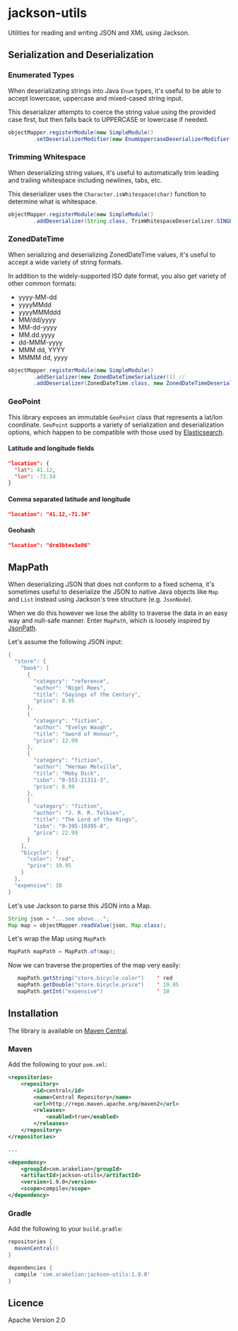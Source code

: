 # jackson-utils

Utilities for reading and writing JSON and XML using Jackson.

## Serialization and Deserialization

### Enumerated Types

When deserializating strings into Java `Enum` types, it's useful to be able to accept lowercase, uppercase and mixed-cased string input.

This deserializer attempts to coerce the string value using the provided case first, but then falls back to UPPERCASE or lowercase if needed.

```java
objectMapper.registerModule(new SimpleModule()
        .setDeserializerModifier(new EnumUppercaseDeserializerModifier()));
```


### Trimming Whitespace

When deserializing string values, it's useful to automatically trim leading and trailing whitespace including newlines, tabs, etc.

This deserializer uses the `Character.isWhitespace(char)` function to determine what is whitespace.

```java
objectMapper.registerModule(new SimpleModule()
        .addDeserializer(String.class, TrimWhitespaceDeserializer.SINGLETON));
```


### ZonedDateTime

When serializing and deserializing ZonedDateTime values, it's useful to accept a wide variety of string formats.

In addition to the widely-supported ISO date format, you also get variety of other common formats:
* yyyy-MM-dd
* yyyyMMdd
* yyyyMMMddd
* MM/dd/yyyy
* MM-dd-yyyy
* MM.dd.yyyy
* dd-MMM-yyyy
* MMM dd, YYYY
* MMMM dd, yyyy

```java
objectMapper.registerModule(new SimpleModule()
        .addSerializer(new ZonedDateTimeSerializer()) //
        .addDeserializer(ZonedDateTime.class, new ZonedDateTimeDeserializer());
```


### GeoPoint

This library exposes an immutable `GeoPoint` class that represents a lat/lon coordinate.  `GeoPoint` supports a
variety of serialization and deserialization options, which happen to be compatible with those used by
[Elasticsearch](https://www.elastic.co/guide/en/elasticsearch/reference/current/geo-point.html).

#### Latitude and longitude fields

```json
"location": {
  "lat": 41.12,
  "lon": -71.34
}
```

#### Comma separated latitude and longitude

```json
"location": "41.12,-71.34"
```

#### Geohash

```json
"location": "drm3btev3e86"
```


## MapPath

When deserializing JSON that does not conform to a fixed schema, it's sometimes useful to deserialize the JSON to native Java objects like `Map` and `List`
instead using Jackson's tree structure (e.g. `JsonNode`).

When we do this however we lose the ability to traverse the data in an easy way and null-safe manner. Enter `MapPath`, which is loosely 
inspired by [JsonPath](https://github.com/json-path/JsonPath).

Let's assume the following JSON input:

```java
{
  "store": {
    "book": [
      {
        "category": "reference",
        "author": "Nigel Rees",
        "title": "Sayings of the Century",
        "price": 8.95
      },
      {
        "category": "fiction",
        "author": "Evelyn Waugh",
        "title": "Sword of Honour",
        "price": 12.99
      },
      {
        "category": "fiction",
        "author": "Herman Melville",
        "title": "Moby Dick",
        "isbn": "0-553-21311-3",
        "price": 8.99
      },
      {
        "category": "fiction",
        "author": "J. R. R. Tolkien",
        "title": "The Lord of the Rings",
        "isbn": "0-395-19395-8",
        "price": 22.99
      }
    ],
    "bicycle": {
      "color": "red",
      "price": 19.95
    }
  },
  "expensive": 10
}
```

Let's use Jackson to parse this JSON into a Map.

```java
String json = "...see above...";
Map map = objectMapper.readValue(json, Map.class);
```

Let's wrap the Map using `MapPath`

```java
MapPath mapPath = MapPath.of(map);
```


Now we can traverse the properties of the map very easily:

```java
   mapPath.getString("store.bicycle.color")    ' red
   mapPath.getDouble("store.bicycle.price")    ' 19.95
   mapPath.getInt("expensive")                 ' 10
```


## Installation

The library is available on [Maven Central](https://search.maven.org/#search%7Cgav%7C1%7Cg%3A%22com.arakelian%22%20AND%20a%3A%22jackson-utils%22).

### Maven

Add the following to your `pom.xml`:

```xml
<repositories>
    <repository>
        <id>central</id>
        <name>Central Repository</name>
        <url>http://repo.maven.apache.org/maven2</url>
        <releases>
            <enabled>true</enabled>
        </releases>
    </repository>
</repositories>

...

<dependency>
    <groupId>com.arakelian</groupId>
    <artifactId>jackson-utils</artifactId>
    <version>1.9.0</version>
    <scope>compile</scope>
</dependency>
```

### Gradle

Add the following to your `build.gradle`:

```groovy
repositories {
  mavenCentral()
}

dependencies {
  compile 'com.arakelian:jackson-utils:1.9.0'
}
```

## Licence

Apache Version 2.0
